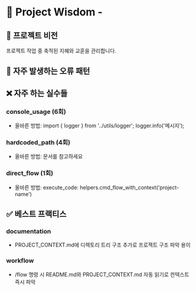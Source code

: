 # 🧠 Project Wisdom - 

## 📌 프로젝트 비전
프로젝트 작업 중 축적된 지혜와 교훈을 관리합니다.

## 🐛 자주 발생하는 오류 패턴

## ❌ 자주 하는 실수들

### console_usage (6회)
- 올바른 방법: import { logger } from '../utils/logger'; logger.info('메시지');

### hardcoded_path (4회)
- 올바른 방법: 문서를 참고하세요

### direct_flow (1회)
- 올바른 방법: execute_code: helpers.cmd_flow_with_context('project-name')

## ✅ 베스트 프랙티스

### documentation
- PROJECT_CONTEXT.md에 디렉토리 트리 구조 추가로 프로젝트 구조 파악 용이

### workflow
- /flow 명령 시 README.md와 PROJECT_CONTEXT.md 자동 읽기로 컨텍스트 즉시 파악
